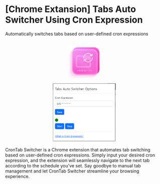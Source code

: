 # [Chrome Extansion] Tabs Auto Switcher Using Cron Expression

Automatically switches tabs based on user-defined cron expressions
<br>
<br>

<p align="center">
  <img src="./contents/icon.png" width='100px'>
</p>
<p align="center">
  <img src="./contents/capture1.png" width='200px'>
</p>

CronTab Switcher is a Chrome extension that automates tab switching based on user-defined cron expressions. Simply input your desired cron expression, and the extension will seamlessly navigate to the next tab according to the schedule you've set. Say goodbye to manual tab management and let CronTab Switcher streamline your browsing experience.
